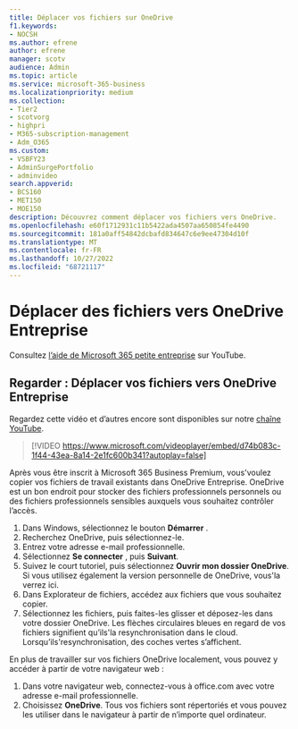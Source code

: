 ```yaml
---
title: Déplacer vos fichiers sur OneDrive
f1.keywords:
- NOCSH
ms.author: efrene
author: efrene
manager: scotv
audience: Admin
ms.topic: article
ms.service: microsoft-365-business
ms.localizationpriority: medium
ms.collection:
- Tier2
- scotvorg
- highpri
- M365-subscription-management
- Adm_O365
ms.custom:
- VSBFY23
- AdminSurgePortfolio
- adminvideo
search.appverid:
- BCS160
- MET150
- MOE150
description: Découvrez comment déplacer vos fichiers vers OneDrive.
ms.openlocfilehash: e60f1712931c11b5422ada4507aa650854fe4490
ms.sourcegitcommit: 181a0aff54842dcbafd834647c6e9ee47304d10f
ms.translationtype: MT
ms.contentlocale: fr-FR
ms.lasthandoff: 10/27/2022
ms.locfileid: "68721117"
---
```

# <a name="move-files-to-onedrive-for-business"></a>Déplacer des fichiers vers OneDrive Entreprise

Consultez [l’aide de Microsoft 365 petite entreprise](https://go.microsoft.com/fwlink/?linkid=2197659) sur YouTube.

## <a name="watch-move-your-files-to-onedrive-for-business"></a>Regarder : Déplacer vos fichiers vers OneDrive Entreprise

Regardez cette vidéo et d’autres encore sont disponibles sur notre [chaîne YouTube](https://go.microsoft.com/fwlink/?linkid=2198202).

> [!VIDEO https://www.microsoft.com/videoplayer/embed/d74b083c-1f44-43ea-8a14-2e1fc600b341?autoplay=false]

Après vous être inscrit à Microsoft 365 Business Premium, vous&#39;voulez copier vos fichiers de travail existants dans OneDrive Entreprise. OneDrive est un bon endroit pour stocker des fichiers professionnels personnels ou des fichiers professionnels sensibles auxquels vous souhaitez contrôler l’accès.

1. Dans Windows, sélectionnez le bouton  **Démarrer** .
2. Recherchez OneDrive, puis sélectionnez-le.
3. Entrez votre adresse e-mail professionnelle.
4. Sélectionnez  **Se connecter** , puis  **Suivant**.
5. Suivez le court tutoriel, puis sélectionnez  **Ouvrir mon dossier OneDrive**. Si vous utilisez également la version personnelle de OneDrive, vous&#39;la verrez ici.
6. Dans Explorateur de fichiers, accédez aux fichiers que vous souhaitez copier.
7. Sélectionnez les fichiers, puis faites-les glisser et déposez-les dans votre dossier OneDrive. Les flèches circulaires bleues en regard de vos fichiers signifient qu’ils&#39;la resynchronisation dans le cloud. Lorsqu’ils&#39;resynchronisation, des coches vertes s’affichent.

En plus de travailler sur vos fichiers OneDrive localement, vous pouvez y accéder à partir de votre navigateur web :

1. Dans votre navigateur web, connectez-vous à office.com avec votre adresse e-mail professionnelle.
2. Choisissez  **OneDrive**. Tous vos fichiers sont répertoriés et vous pouvez les utiliser dans le navigateur à partir de n’importe quel ordinateur.